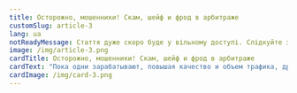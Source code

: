 ```yaml
---
title: Осторожно, мошенники! Скам, шейф и фрод в арбитраже
customSlug: article-3
lang: ua
notReadyMessage: Стаття дуже скоро буде у вільному доступі. Слідкуйте за анонсами :)
image: /img/article-3.png
cardTitle: Осторожно, мошенники! Скам, шейф и фрод в арбитраже
cardText: "Пока одни зарабатывают, повышая качество и объем трафика, другие предпочитают взять долю из чужого кармана и положить в свой. Из-за того, что некоторые участники рынка позволяют себе обманывать коллег, страдает вся индустрия партнерского маркетинга. Какие цели преследуют те, кто занимается фродом и шейвом? К чему могут привести подобные действия? В расследовании Trafflab."
cardImage: /img/card-3.png
---
```

